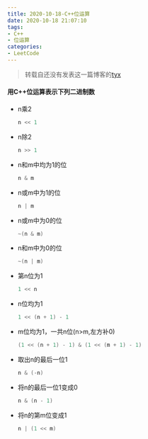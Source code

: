 ```yaml
---
title: 2020-10-18-C++位运算
date: 2020-10-18 21:07:10
tags:
- C++
- 位运算
categories:
- LeetCode
---
```


>转载自还没有发表这一篇博客的[tyx](http://pluckytyx.top)

#### 用C++位运算表示下列二进制数

- n乘2

  ```c++
  n << 1
  ```

- n除2

  ```c++
  n >> 1
  ```

- n和m中均为1的位

  ```c++
  n & m
  ```

- n或m中为1的位

  ```c++
  n | m
  ```

- n或m中为0的位

  ```c++
  ~(n & m)
  ```

- n和m中为0的位

  ```c++
  ~(n | m)
  ```

- 第n位为1

  ```c++
  1 << n
  ```

- n位均为1

  ```c++
  1 << (n + 1) - 1
  ```

- m位均为1，一共n位(n>m,左方补0)

  ```c++
  (1 << (n + 1) - 1) & (1 << (m + 1) - 1) 
  ```

- 取出n的最后一位1

  ```c++
  n & (-n)
  ```

- 将n的最后一位1变成0

  ```c++
  n & (n - 1)
  ```

- 将n的第m位变成1

  ```c++
  n | (1 << m)
  ```

